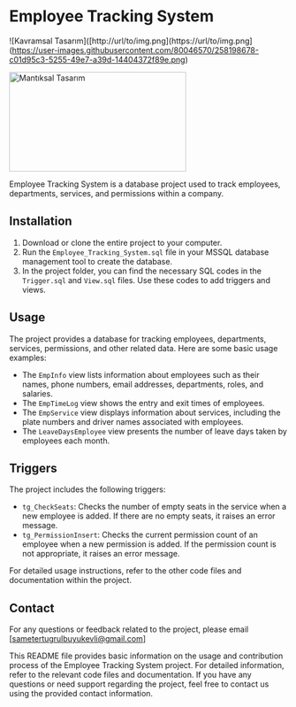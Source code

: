 # Employee Tracking System


![Kavramsal Tasarım]([http://url/to/img.png](https://url/to/img.png](https://user-images.githubusercontent.com/80046570/258198678-c01d95c3-5255-49e7-a39d-14404372f89e.png)

<img src="[https://url/to/img.png](https://user-images.githubusercontent.com/80046570/258198667-9867bcff-3f9a-4c73-b1db-c23a5db01ead.jpg)" alt="Mantıksal Tasarım" width="320" height="180">

Employee Tracking System is a database project used to track employees, departments, services, and permissions within a company.

## Installation

1. Download or clone the entire project to your computer.
2. Run the `Employee_Tracking_System.sql` file in your MSSQL database management tool to create the database.
3. In the project folder, you can find the necessary SQL codes in the `Trigger.sql` and `View.sql` files. Use these codes to add triggers and views.

## Usage

The project provides a database for tracking employees, departments, services, permissions, and other related data. Here are some basic usage examples:

- The `EmpInfo` view lists information about employees such as their names, phone numbers, email addresses, departments, roles, and salaries.
- The `EmpTimeLog` view shows the entry and exit times of employees.
- The `EmpService` view displays information about services, including the plate numbers and driver names associated with employees.
- The `LeaveDaysEmployee` view presents the number of leave days taken by employees each month.

## Triggers

The project includes the following triggers:

- `tg_CheckSeats`: Checks the number of empty seats in the service when a new employee is added. If there are no empty seats, it raises an error message.
- `tg_PermissionInsert`: Checks the current permission count of an employee when a new permission is added. If the permission count is not appropriate, it raises an error message.

For detailed usage instructions, refer to the other code files and documentation within the project.



## Contact

For any questions or feedback related to the project, please email [sametertugrulbuyukevli@gmail.com]

This README file provides basic information on the usage and contribution process of the Employee Tracking System project. For detailed information, refer to the relevant code files and documentation. If you have any questions or need support regarding the project, feel free to contact us using the provided contact information.
